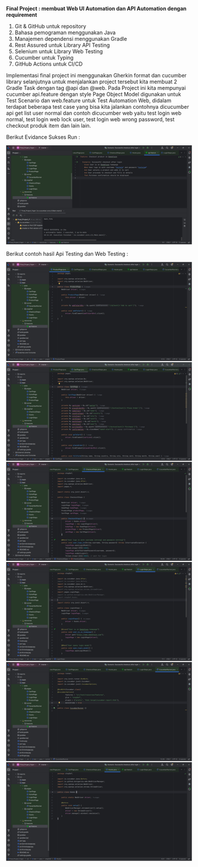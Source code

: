 
**Final Project : membuat Web UI Automation dan API Automation dengan requirement**  

1. Git & GitHub untuk repository
2. Bahasa pemograman menggunakan Java 
3. Manajemen dependensi menggunakan Gradle 
4. Rest Assured untuk Library API Testing 
5. Selenium untuk Library Web Testing 
6. Cucumber untuk Typing 
7. GitHub Actions untuk CI/CD

Implementasi final project ini menggunakan Gherkin format dan cucumber library selanjutnya untuk menjalankan project tersebut kita membuat 2 Gradle Task dengan tag @api dan @web.
Pada Project ini kita mempunyai cucumber api.feature dengan style Page Object Model digunakan untuk Test Scenario dan web.feature untuk Test Automation Web, didalam terdapat beberapa test case yang bisa kita jalankan contohnya dicucumber api get list user normal dan contoh dicucumber web yaitu test login web normal, test login web lock user, test login web wrong password, test checkout produk item dan lain lain.

Berikut Evidance Sukses Run :

![alt text](https://github.com/villagepisang/Final_Project_Fajar/blob/master/picture/pic1.jpg)

Berikut contoh hasil Api Testing dan Web Testing :

![alt text](https://github.com/villagepisang/Final_Project_Fajar/blob/master/picture/pic2productpage.jpg)
![alt text](https://github.com/villagepisang/Final_Project_Fajar/blob/master/picture/pic3chartpage.jpg)
![alt text](https://github.com/villagepisang/Final_Project_Fajar/blob/master/picture/pic4costep.jpg)
![alt text](https://github.com/villagepisang/Final_Project_Fajar/blob/master/picture/pic5login.jpg)
![alt text](https://github.com/villagepisang/Final_Project_Fajar/blob/master/picture/pic6cucumber.jpg)
![alt text](https://github.com/villagepisang/Final_Project_Fajar/blob/master/picture/pic7hooks.jpg)
